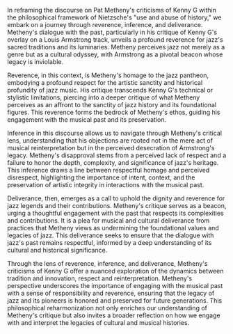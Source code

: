 In reframing the discourse on Pat Metheny's criticisms of Kenny G within the philosophical framework of Nietzsche's "use and abuse of history," we embark on a journey through reverence, inference, and deliverance. Metheny's dialogue with the past, particularly in his critique of Kenny G's overlay on a Louis Armstrong track, unveils a profound reverence for jazz's sacred traditions and its luminaries. Metheny perceives jazz not merely as a genre but as a cultural odyssey, with Armstrong as a pivotal beacon whose legacy is inviolable.

Reverence, in this context, is Metheny's homage to the jazz pantheon, embodying a profound respect for the artistic sanctity and historical profundity of jazz music. His critique transcends Kenny G's technical or stylistic limitations, piercing into a deeper critique of what Metheny perceives as an affront to the sanctity of jazz history and its foundational figures. This reverence forms the bedrock of Metheny's ethos, guiding his engagement with the musical past and its preservation.

Inference in this discourse allows us to navigate through Metheny's critical lens, understanding that his objections are rooted not in the mere act of musical reinterpretation but in the perceived desecration of Armstrong's legacy. Metheny's disapproval stems from a perceived lack of respect and a failure to honor the depth, complexity, and significance of jazz's heritage. This inference draws a line between respectful homage and perceived disrespect, highlighting the importance of intent, context, and the preservation of artistic integrity in interactions with the musical past.

Deliverance, then, emerges as a call to uphold the dignity and reverence for jazz legends and their contributions. Metheny's critique serves as a beacon, urging a thoughtful engagement with the past that respects its complexities and contributions. It is a plea for musical and cultural deliverance from practices that Metheny views as undermining the foundational values and legacies of jazz. This deliverance seeks to ensure that the dialogue with jazz's past remains respectful, informed by a deep understanding of its cultural and historical significance.

Through the lens of reverence, inference, and deliverance, Metheny's criticisms of Kenny G offer a nuanced exploration of the dynamics between tradition and innovation, respect and reinterpretation. Metheny's perspective underscores the importance of engaging with the musical past with a sense of responsibility and reverence, ensuring that the legacy of jazz and its pioneers is honored and preserved for future generations. This philosophical reharmonization not only enriches our understanding of Metheny's critique but also invites a broader reflection on how we engage with and interpret the legacies of cultural and musical histories.
